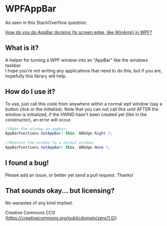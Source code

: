 WPFAppBar 
=========

As seen in this StackOverflow question:

[How do you do AppBar docking (to screen edge, like WinAmp) in WPF?](http://stackoverflow.com/q/75785/12643)


What is it?
----------
A helper for turning a WPF window into an "AppBar" like the windows taskbar.  
I hope you're not writing any applications that need to do this, but if you 
are, hopefully this library will help.


How do I use it?
----------------
To use, just call this code from anywhere within a normal wpf window (say a button click or the initialize). Note that you can not call this until AFTER the window is initialized, if the HWND hasn't been created yet (like in the constructor), an error will occur.


```C#
//Make the window an appbar:
AppBarFunctions.SetAppBar( this, ABEdge.Right );
  
//Restore the window to a normal window:
AppBarFunctions.SetAppBar( this, ABEdge.None );
```

I found a bug!
--------------
Please add an issue, or better yet send a pull request. 
Thanks!



That sounds okay... but licensing?
----------------------------------

No warantee of any kind implied.

Creative Commons CC0 (https://creativecommons.org/publicdomain/zero/1.0/)

